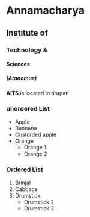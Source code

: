 # Annamacharya
## Institute of
### Technology &
#### Sciences
##### (Atanomus)

**AITS** is located in tirupati

### unordered List
* Apple
* Bannana
* Custorded apple
* Orange
    * Orange 1
    * Orange 2
### Ordered List
1. Brinjal
2. Cabbage
3. Drumstick
     * Drumstick 1
     * Drumstick 2
     
